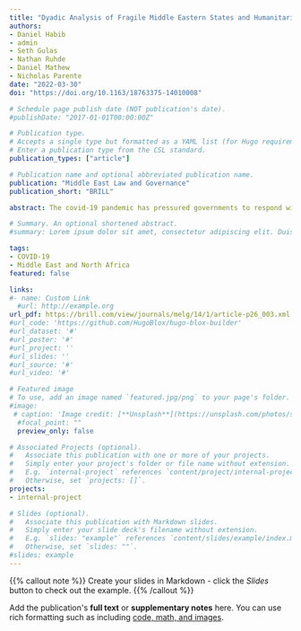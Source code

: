 ```yaml
---
title: "Dyadic Analysis of Fragile Middle Eastern States and Humanitarian Implications of Restrictive Covid-19 Policies"
authors:
- Daniel Habib
- admin
- Seth Gulas
- Nathan Ruhde
- Daniel Mathew
- Nicholas Parente
date: "2022-03-30"
doi: "https://doi.org/10.1163/18763375-14010008"

# Schedule page publish date (NOT publication's date).
#publishDate: "2017-01-01T00:00:00Z"

# Publication type.
# Accepts a single type but formatted as a YAML list (for Hugo requirements).
# Enter a publication type from the CSL standard.
publication_types: ["article"]

# Publication name and optional abbreviated publication name.
publication: "Middle East Law and Governance"
publication_short: "BRILL"

abstract: The covid-19 pandemic has pressured governments to respond with restrictive and health resource-oriented policies to contain the spread of the virus. The aim of this paper is to assess differential policy implementation due to state fragility with a spatial scope of the Middle Eastern region. The policies implemented by the four strongest and six most fragile Middle Eastern countries were extracted from the CoronaNet Government Response Database and grouped into restrictive and resource-oriented categories. Clustering based on these categories informed dyadic analysis. Drawing from the Oxford Government Response Policy Tracker and covid-19 World Symptom Survey, we found that fragile states tended to be characterized by a higher proportion of restrictive policies, lower government stringency, and lower compliance. The results identify sectors that would benefit most from humanitarian aid and raise the issue of whether restrictions are disproportionately implemented due to covert political agendas or lack of political and economic power.

# Summary. An optional shortened abstract.
#summary: Lorem ipsum dolor sit amet, consectetur adipiscing elit. Duis posuere tellus ac convallis placerat. Proin tincidunt magna sed ex sollicitudin condimentum.

tags:
- COVID-19
- Middle East and North Africa
featured: false

links:
#- name: Custom Link
  #url: http://example.org
url_pdf: https://brill.com/view/journals/melg/14/1/article-p26_003.xml
#url_code: 'https://github.com/HugoBlox/hugo-blox-builder'
#url_dataset: '#'
#url_poster: '#'
#url_project: ''
#url_slides: ''
#url_source: '#'
#url_video: '#'

# Featured image
# To use, add an image named `featured.jpg/png` to your page's folder. 
#image:
 # caption: 'Image credit: [**Unsplash**](https://unsplash.com/photos/s9CC2SKySJM)'
  #focal_point: ""
  preview_only: false

# Associated Projects (optional).
#   Associate this publication with one or more of your projects.
#   Simply enter your project's folder or file name without extension.
#   E.g. `internal-project` references `content/project/internal-project/index.md`.
#   Otherwise, set `projects: []`.
projects:
- internal-project

# Slides (optional).
#   Associate this publication with Markdown slides.
#   Simply enter your slide deck's filename without extension.
#   E.g. `slides: "example"` references `content/slides/example/index.md`.
#   Otherwise, set `slides: ""`.
#slides: example
---
```


{{% callout note %}}
Create your slides in Markdown - click the *Slides* button to check out the example.
{{% /callout %}}

Add the publication's **full text** or **supplementary notes** here. You can use rich formatting such as including [code, math, and images](https://docs.hugoblox.com/content/writing-markdown-latex/).
